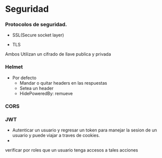 
# Seguridad

### Protocolos de seguridad.

- SSL(Secure socket layer)
  
- TLS
  
Ambos Utilizan un cifrado de llave publica y privada


### Helmet
- Por defecto
  - Mandar o quitar headers en las respuestas
  - Setea un header
  - HidePoweredBy: remueve 

### CORS

### JWT
- Autenticar un usuario y regresar un token para manejar la sesion de un usuario y puede viajar a traves de cookies.
- 



verificar por roles que un usuario tenga accesos a tales acciones